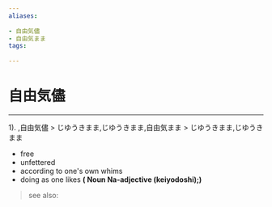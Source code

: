 ```yaml
---
aliases:
    
- 自由気儘
- 自由気まま
tags:
    
---
```


# 自由気儘
---
1).
,自由気儘 > じゆうきまま,じゆうきまま,自由気まま > じゆうきまま,じゆうきまま

- free
- unfettered
- according to one's own whims
- doing as one likes
**( Noun Na-adjective (keiyodoshi);)**
> see also: 
            